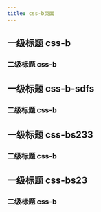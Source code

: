 ```yaml
---
title: css-b页面
---
```

## 一级标题 css-b
### 二级标题 css-b
## 一级标题 css-b-sdfs
### 二级标题 css-b
## 一级标题 css-bs233
### 二级标题 css-b
## 一级标题 css-bs23
### 二级标题 css-b